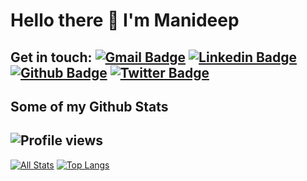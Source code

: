 # Hello there 👋 I'm Manideep

**Get in touch:**
[![Gmail Badge](https://img.shields.io/badge/-manideepami@gmail.com-c14438?style=flat&logo=Gmail&logoColor=white&link=mailto:manideepami@gmail.com)](mailto:manideepami@gmail.com)
[![Linkedin Badge](https://img.shields.io/badge/-Manideepami-0072b1?style=flat&logo=Linkedin&logoColor=white&link=https://www.linkedin.com/in/manideepami//)](https://www.linkedin.com/in/manideepami/) 
[![Github Badge](https://img.shields.io/badge/-manideepami-grey?style=flat&logo=github&logoColor=white&link=https://github.com/pedes/)](https://www.github.com/manideepami/)
[![Twitter Badge](https://img.shields.io/badge/-manideepami-00acee?style=flat&logo=twitter&logoColor=white&link=https://twitter.com/amimanideep/)](https://www.twitter.com/amimanideep/)
--------------------------------------------------------------------

<!--
**manideepami/manideepami** is a ✨ _special_ ✨ repository because its `README.md` (this file) appears on your GitHub profile.

Here are some ideas to get you started:

- 🔭 I’m currently working on ...
- 🌱 I’m currently learning ...
- 👯 I’m looking to collaborate on ...
- 🤔 I’m looking for help with ...
- 💬 Ask me about ...
- 📫 How to reach me: ...
- 😄 Pronouns: ...
- ⚡ Fun fact: ...
-->

## Some of my Github Stats
![Profile views](https://gpvc.arturio.dev/manideepami)
---
[![All Stats](https://github-readme-stats-axpwmfcg3.vercel.app/api?username=manideepami&show_icons=true&include_all_commits=true&count_private=true&hide=contribs)](https://github.com/manideepami/github-readme-stats)
[![Top Langs](https://github-readme-stats-axpwmfcg3.vercel.app/api/top-langs/?username=manideepami&layout=compact)](https://github.com/manideepami/github-readme-stats)
